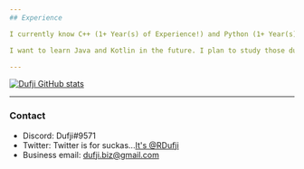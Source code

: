 ```yaml
---
## Experience

I currently know C++ (1+ Year(s) of Experience!) and Python (1+ Year(s) of Experience).

I want to learn Java and Kotlin in the future. I plan to study those during the summer break!

---
```

[![Dufji GitHub stats](https://github-readme-stats.vercel.app/api?username=Dufji&count_private=true&show_icons=true&theme=dark)](https://github.com/anuraghazra/github-readme-stats)

---
### Contact

- Discord: Dufji#9571
- Twitter: Twitter is for suckas...[It's @RDufji](https://www.twitter.com/RDufji)
- Business email: dufji.biz@gmail.com
